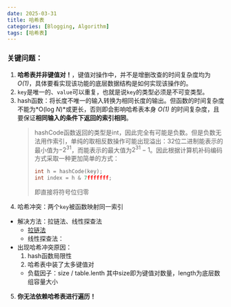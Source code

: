 ```yaml
---
date: 2025-03-31
title: 哈希表
categories: [Blogging, Algorithm]
tags: [哈希表]
---
```


### 关键问题：
1. **哈希表并非键值对！**，键值对操作中，并不是增删改查的时间复杂度均为 *O(1)*，具体要看实现该功能的底层数据结构是如何实现该操作的。
2. `key`是唯一的、`value`可以重复，也就是说`key`的类型必须是不可变类型。
3. hash函数：将长度不唯一的输入转换为相同长度的输出。但函数的时间复杂度不能为*O(log *N*)*或更长，否则即会影响哈希表本身 *O(1)* 的时间复杂度，且要保证**相同输入的条件下返回的索引相同**。
    > hashCode函数返回的类型是int，因此完全有可能是负数。但是负数无法用作索引，单纯的取相反数操作可能出现溢出：32位二进制能表示的最小值为$-2^{31}$，而能表示的最大值为$2^{31}-1$。因此根据计算机补码编码方式采取一种更加简单的方式：
    > ```c++
    > int h = hashCode(key);
    > int index = h & 7fffffff;
    > ```
    > 即直接将符号位归零
4. 哈希冲突：两个`key`被函数映射同一索引
- 解决方法：拉链法、线性探查法
   - <a href="{% post_url 2025-04-06-拉链法实现哈希表 %}">拉链法</a>
   - 线性探查法：
- 出现哈希冲突原因：
  1. hash函数局限性
  2. 哈希表中装了太多键值对
   - 负载因子：size / table.lenth
  其中size即为键值对数量，length为底层数组容量大小
5. **你无法依赖哈希表进行遍历！**